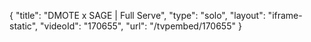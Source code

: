 {
    "title": "DMOTE x SAGE | Full Serve",
    "type": "solo",
    "layout": "iframe-static",
    "videoId": "170655",
    "url": "\/tvpembed\/170655"
}